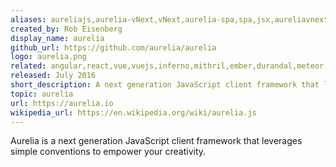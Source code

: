 ```yaml
---
aliases: aureliajs,aurelia-vNext,vNext,aurelia-spa,spa,jsx,aureliavnext,aurelia-2,aurelia-2-vnext
created_by: Rob Eisenberg
display_name: aurelia
github_url: https://github.com/aurelia/aurelia
logo: aurelia.png
related: angular,react,vue,vuejs,inferno,mithril,ember,durandal,meteor,meteorjs
released: July 2016
short_description: A next generation JavaScript client framework that leverages simple conventions to empower your creativity.
topic: aurelia
url: https://aurelia.io
wikipedia_url: https://en.wikipedia.org/wiki/aurelia.js
---
```

Aurelia is a next generation JavaScript client framework that leverages simple conventions to empower your creativity.
